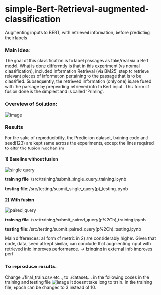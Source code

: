 # simple-Bert-Retrieval-augmented-classification
Augmenting inputs to BERT, with retrieved information, before predicting their labels

### Main Idea:
The goal of this classification is to label passages as fake/real via a Bert model.
What is done differently is that in this experiment (vs normal classification), included Information Retrieval (via BM25) step to retrieve relevant pieces of information pertaining to the passage that is to be classified.
Subsequently, the retrieved information (only one) is/are fused with the passage by prepending retrieved info to Bert input.
This form of fusion done is the simplest and is called 'Priming'. <br/>

### Overview of Solution:
![image](https://user-images.githubusercontent.com/54625060/170184988-c058e8ba-687c-40e4-9515-2f32c5881012.png) <br />

### Results
For the sake of reproducibility, the Prediction dataset, training code and seed(123) are kept same across the experiments, except the lines required to alter the fusion mechanism 

#### 1) Baseline without fusion
![single query](https://user-images.githubusercontent.com/54625060/170484839-3ab29a87-b6a9-4e08-a1cd-c320aa3f5e15.jpg)

<b>training file</b>: /src/training/submit_single_query_training.ipynb

<b>testing file</b>: /src/testing/submit_single_query(p)_testing.ipynb <br />
#### 2) With fusion
![paired_query](https://user-images.githubusercontent.com/54625060/170484855-6b620cac-cfba-4181-8871-16b30ff58711.jpg)

<b>training file</b>: /src/training/submit_paired_query(p%2Ch)_training.ipynb

<b>testing file</b>: /src/testing/submit_paired_query(p%2Ch)_testing.ipynb

Main differences: all form of metric in 2) are considerably higher.
Given that code, data, seed at kept similar, can conclude that augmenting input with retrieved info improves performance. -> bringing in external info improves perf<br />

### To reproduce results:
Change ./final_train.csv etc.., to ./dataset/... in the following codes in the training and testing file
![image](https://user-images.githubusercontent.com/54625060/170484339-21d1db66-19d9-4126-8bb3-5a2f8b684b7b.png)
It doesnt take long to train. In the training file, epoch can be changed to 3 instead of 10.
